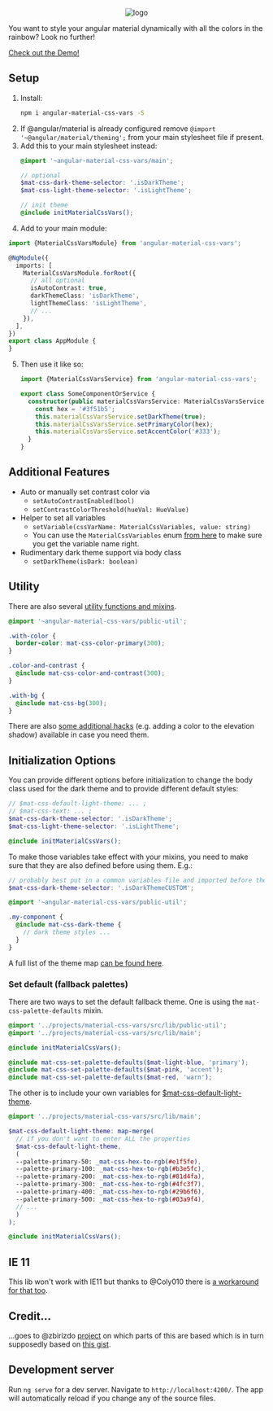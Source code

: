 <p align="center"><img alt="logo" src="logo.png"></p>

You want to style your angular material dynamically with all the colors in the rainbow? Look no further!

[Check out the Demo!](https://johannesjo.github.io/angular-material-css-vars/)

## Setup
1. Install:
    ```bash
    npm i angular-material-css-vars -S
    ```
2. If @angular/material is already configured remove `@import '~@angular/material/theming';` from your main stylesheet file if present.
3. Add this to your main stylesheet instead:
    ```scss
    @import '~angular-material-css-vars/main';
 
    // optional
    $mat-css-dark-theme-selector: '.isDarkTheme';
    $mat-css-light-theme-selector: '.isLightTheme';
 
    // init theme
    @include initMaterialCssVars();
    ```
4. Add to your main module:
```typescript
import {MaterialCssVarsModule} from 'angular-material-css-vars';

@NgModule({
  imports: [
    MaterialCssVarsModule.forRoot({
      // all optional
      isAutoContrast: true,
      darkThemeClass: 'isDarkTheme',
      lightThemeClass: 'isLightTheme',
      // ...
    }),
  ],
})
export class AppModule {
}
```
5. Then use it like so:
    ```typescript
    import {MaterialCssVarsService} from 'angular-material-css-vars';
    
    export class SomeComponentOrService {
      constructor(public materialCssVarsService: MaterialCssVarsService) {
        const hex = '#3f51b5';
        this.materialCssVarsService.setDarkTheme(true);
        this.materialCssVarsService.setPrimaryColor(hex);
        this.materialCssVarsService.setAccentColor('#333');
      }
    }
    ```
## Additional Features
* Auto or manually set contrast color via 
  * `setAutoContrastEnabled(bool)`
  * `setContrastColorThreshold(hueVal: HueValue)`
* Helper to set all variables
  * `setVariable(cssVarName: MaterialCssVariables, value: string)`
  * You can use the `MaterialCssVariables` enum [from here](https://github.com/johannesjo/angular-material-css-vars/blob/master/projects/material-css-vars/src/lib/model.ts) to make sure you get the variable name right.
* Rudimentary dark theme support via body class
  * `setDarkTheme(isDark: boolean)`

## Utility
There are also several [utility functions and mixins](https://github.com/johannesjo/angular-material-css-vars/blob/master/projects/material-css-vars/src/lib/_public-util.scss).
```scss
@import '~angular-material-css-vars/public-util';

.with-color {
  border-color: mat-css-color-primary(300);
}

.color-and-contrast {
  @include mat-css-color-and-contrast(300);
}

.with-bg {
  @include mat-css-bg(300);
}
```

There are also [some additional hacks](additional-hacks.md) (e.g. adding a color to the elevation shadow) available in case you need them.

## Initialization Options
You can provide different options before initialization to change the body class used for the dark theme and to provide different default styles:
```scss
// $mat-css-default-light-theme: ... ;
// $mat-css-text: ... ;
$mat-css-dark-theme-selector: '.isDarkTheme';
$mat-css-light-theme-selector: '.isLightTheme';

@include initMaterialCssVars();

``` 
To make those variables take effect with your mixins, you need to make sure that they are also defined before using them. E.g.:
```scss
// probably best put in a common variables file and imported before the mixins
$mat-css-dark-theme-selector: '.isDarkThemeCUSTOM';

@import '~angular-material-css-vars/public-util';

.my-component {
  @include mat-css-dark-theme {
    // dark theme styles ...  
  } 
}
```
 

A full list of the theme map [can be found here](https://github.com/johannesjo/angular-material-css-vars/blob/master/projects/material-css-vars/src/lib/_variables.scss).


### Set default (fallback palettes)
There are two ways to set the default fallback theme. One is using the `mat-css-palette-defaults` mixin.
```scss
@import '../projects/material-css-vars/src/lib/public-util';
@import '../projects/material-css-vars/src/lib/main';

@include initMaterialCssVars();

@include mat-css-set-palette-defaults($mat-light-blue, 'primary');
@include mat-css-set-palette-defaults($mat-pink, 'accent');
@include mat-css-set-palette-defaults($mat-red, 'warn');
```
The other is to include your own variables for [$mat-css-default-light-theme](https://github.com/johannesjo/angular-material-css-vars/blob/master/projects/material-css-vars/src/lib/_variables.scss).
```scss
@import '../projects/material-css-vars/src/lib/main';

$mat-css-default-light-theme: map-merge(
  // if you don't want to enter ALL the properties
  $mat-css-default-light-theme,
  (
  --palette-primary-50: _mat-css-hex-to-rgb(#e1f5fe),
  --palette-primary-100: _mat-css-hex-to-rgb(#b3e5fc),
  --palette-primary-200: _mat-css-hex-to-rgb(#81d4fa),
  --palette-primary-300: _mat-css-hex-to-rgb(#4fc3f7),
  --palette-primary-400: _mat-css-hex-to-rgb(#29b6f6),
  --palette-primary-500: _mat-css-hex-to-rgb(#03a9f4),
  // ...
  )
);

@include initMaterialCssVars();

```

## IE 11
This lib won't work  with IE11 but thanks to @Coly010 there is [a workaround for that too](https://github.com/johannesjo/angular-material-css-vars/issues/11#issuecomment-572749449).


## Credit...
...goes to @zbirizdo [project](https://github.com/zbirizdo/material-css-vars) on which parts of this are based which is in turn supposedly based on [this gist](https://gist.github.com/shprink/c7f333e3ad51830f14a6383f3ab35439).

## Development server

Run `ng serve` for a dev server. Navigate to `http://localhost:4200/`. The app will automatically reload if you change any of the source files.
